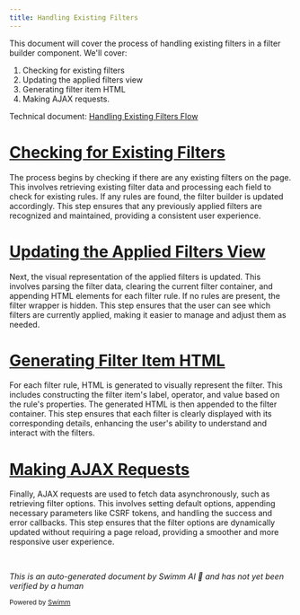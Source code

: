 ```yaml
---
title: Handling Existing Filters
---
```

This document will cover the process of handling existing filters in a filter builder component. We'll cover:

1. Checking for existing filters
2. Updating the applied filters view
3. Generating filter item HTML
4. Making AJAX requests.

Technical document: <SwmLink doc-title="Handling Existing Filters Flow">[Handling Existing Filters Flow](/.swm/handling-existing-filters-flow.1pxbz0gv.sw.md)</SwmLink>

# [Checking for Existing Filters](https://app.swimm.io/repos/Z2l0aHViJTNBJTNBQnJvYWRsZWFmQ29tbWVyY2UtZGVtby1uZXclM0ElM0FTd2ltbS1EZW1v/docs/1pxbz0gv#handling-existing-filters)

The process begins by checking if there are any existing filters on the page. This involves retrieving existing filter data and processing each field to check for existing rules. If any rules are found, the filter builder is updated accordingly. This step ensures that any previously applied filters are recognized and maintained, providing a consistent user experience.

# [Updating the Applied Filters View](https://app.swimm.io/repos/Z2l0aHViJTNBJTNBQnJvYWRsZWFmQ29tbWVyY2UtZGVtby1uZXclM0ElM0FTd2ltbS1EZW1v/docs/1pxbz0gv#updating-the-applied-filters-view)

Next, the visual representation of the applied filters is updated. This involves parsing the filter data, clearing the current filter container, and appending HTML elements for each filter rule. If no rules are present, the filter wrapper is hidden. This step ensures that the user can see which filters are currently applied, making it easier to manage and adjust them as needed.

# [Generating Filter Item HTML](https://app.swimm.io/repos/Z2l0aHViJTNBJTNBQnJvYWRsZWFmQ29tbWVyY2UtZGVtby1uZXclM0ElM0FTd2ltbS1EZW1v/docs/1pxbz0gv#generating-filter-item-html)

For each filter rule, HTML is generated to visually represent the filter. This includes constructing the filter item's label, operator, and value based on the rule's properties. The generated HTML is then appended to the filter container. This step ensures that each filter is clearly displayed with its corresponding details, enhancing the user's ability to understand and interact with the filters.

# [Making AJAX Requests](https://app.swimm.io/repos/Z2l0aHViJTNBJTNBQnJvYWRsZWFmQ29tbWVyY2UtZGVtby1uZXclM0ElM0FTd2ltbS1EZW1v/docs/1pxbz0gv#ajax-requests)

Finally, AJAX requests are used to fetch data asynchronously, such as retrieving filter options. This involves setting default options, appending necessary parameters like CSRF tokens, and handling the success and error callbacks. This step ensures that the filter options are dynamically updated without requiring a page reload, providing a smoother and more responsive user experience.

&nbsp;

*This is an auto-generated document by Swimm AI 🌊 and has not yet been verified by a human*

<SwmMeta version="3.0.0" repo-id="Z2l0aHViJTNBJTNBQnJvYWRsZWFmQ29tbWVyY2UtZGVtby1uZXclM0ElM0FTd2ltbS1EZW1v" repo-name="BroadleafCommerce-demo-new" doc-type="product-flows"><sup>Powered by [Swimm](/)</sup></SwmMeta>
